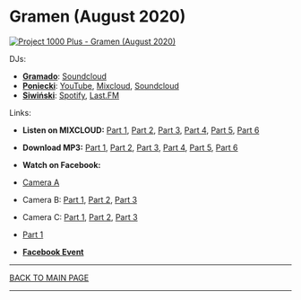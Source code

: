 # Gramen (August 2020)

[![Project 1000 Plus - Gramen (August 2020)](https://thumbnailer.mixcloud.com/unsafe/300x300/extaudio/1/0/1/5/0245-3187-4bbd-94a3-4dab88f0515a)](https://www.mixcloud.com/project1000plus/gramen-part-1-august-2020/)

DJs: 
* [**Gramado**](https://www.facebook.com/Gramado-183014051719357): 
[Soundcloud](https://soundcloud.com/gramado)
* [**Poniecki**](https://www.facebook.com/Poniecki): 
[YouTube](https://www.youtube.com/channel/UCo5ZkQ4xLpDnOgFLay78E5Q), 
[Mixcloud](https://www.mixcloud.com/Poniecki/), 
[Soundcloud](https://soundcloud.com/poniecki/popular-tracks) 
* [**Siwiński**](https://hopbit.github.io/sets/): 
[Spotify](https://open.spotify.com/user/hopbit?si=pAVfyUj-ShGiy38p4GQeYA), 
[Last.FM](https://www.last.fm/user/lsiwinski)

Links:
* **Listen on MIXCLOUD:** 
[Part 1](https://www.mixcloud.com/project1000plus/gramen-part-1-august-2020/), 
[Part 2](https://www.mixcloud.com/project1000plus/gramen-part-2-august-2020/), 
[Part 3](https://www.mixcloud.com/project1000plus/gramen-part-3-august-2020/), 
[Part 4](https://www.mixcloud.com/project1000plus/gramen-part-4-august-2020/), 
[Part 5](https://www.mixcloud.com/project1000plus/gramen-part-5-august-2020/), 
[Part 6](https://www.mixcloud.com/project1000plus/gramen-part-6-august-2020/)
* **Download MP3:** 
[Part 1](https://1drv.ms/u/s!AmzuuXrjf51v34MwjSOl5hb7eCk8bA?e=wbt1Nh), 
[Part 2](https://1drv.ms/u/s!AmzuuXrjf51v34MtSYQSFqjFE8LH2Q?e=6VVlGJ), 
[Part 3](https://1drv.ms/u/s!AmzuuXrjf51v34Mx6MXGfVyfEGy7gg?e=IWdxUn), 
[Part 4](https://1drv.ms/u/s!AmzuuXrjf51v34MvEZ7_1vbPbHVIQA?e=hiP6pk), 
[Part 5](https://1drv.ms/u/s!AmzuuXrjf51v34Myrtisjvot5qzsGQ?e=9hgS1C), 
[Part 6](https://1drv.ms/u/s!AmzuuXrjf51v34MrENMWqcljqQcQNQ?e=ftDpFG)
* **Watch on Facebook:**
* [Camera A](https://www.facebook.com/AlunoGramado/videos/3910114092338864/)
* Camera B: 
[Part 1](https://www.facebook.com/Poniecki/videos/10217852654975909/), 
[Part 2](https://www.facebook.com/Poniecki/videos/10217853751283316/), 
[Part 3](https://www.facebook.com/Poniecki/videos/10217854747428219/) 
* Camera C: 
[Part 1](https://www.facebook.com/siwinski.info/videos/4513847671960438), 
[Part 2](https://www.facebook.com/siwinski.info/videos/4513847671960438/), 
[Part 3](https://www.facebook.com/siwinski.info/videos/4514317048580167/)
* [Part 1](https://www.facebook.com/Poniecki/videos/10217852654975909/)

* [**Facebook Event**](https://www.facebook.com/events/298470098035348/)

----

[BACK TO MAIN PAGE](./README.md)

----
